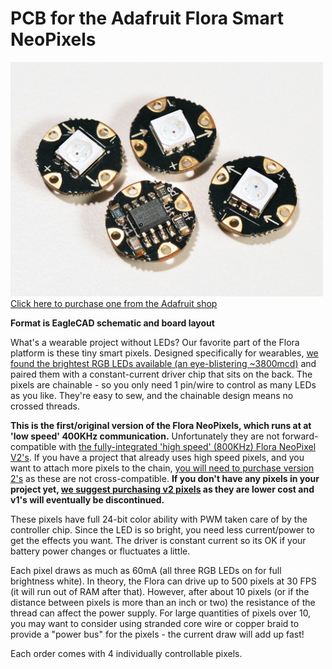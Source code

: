 # PCB for the Adafruit Flora Smart NeoPixels

<a href="http://www.adafruit.com/products/1060"><img src="assets/image.jpg?raw=true" width="500px"><br/>Click here to purchase one from the Adafruit shop</a>

__Format is EagleCAD schematic and board layout__

What's a wearable project without LEDs? Our favorite part of the Flora platform is these tiny smart pixels. Designed specifically for wearables, [we found the brightest RGB LEDs available (an eye-blistering ~3800mcd)](http://adafruit.com/products/619) and paired them with a constant-current driver chip that sits on the back. The pixels are chainable - so you only need 1 pin/wire to control as many LEDs as you like. They're easy to sew, and the chainable design means no crossed threads.

__This is the first/original version of the Flora NeoPixels, which runs at at 'low speed' 400KHz communication.__ Unfortunately they are not forward-compatible with [the fully-integrated 'high speed' (800KHz) Flora NeoPixel V2's](http://www.adafruit.com/products/1260). If you have a project that already uses high speed pixels, and you want to attach more pixels to the chain, [you will need to purchase version 2's](http://www.adafruit.com/products/1260) as these are not cross-compatible. __If you don't have any pixels in your project yet, [we suggest purchasing v2 pixels](http://www.adafruit.com/products/1260) as they are lower cost and v1's will eventually be discontinued.__

These pixels have full 24-bit color ability with PWM taken care of by the controller chip. Since the LED is so bright, you need less current/power to get the effects you want. The driver is constant current so its OK if your battery power changes or fluctuates a little.

Each pixel draws as much as 60mA (all three RGB LEDs on for full brightness white). In theory, the Flora can drive up to 500 pixels at 30 FPS (it will run out of RAM after that). However, after about 10 pixels (or if the distance between pixels is more than an inch or two) the resistance of the thread can affect the power supply. For large quantities of pixels over 10, you may want to consider using stranded core wire or copper braid to provide a "power bus" for the pixels - the current draw will add up fast!

Each order comes with 4 individually controllable pixels.


